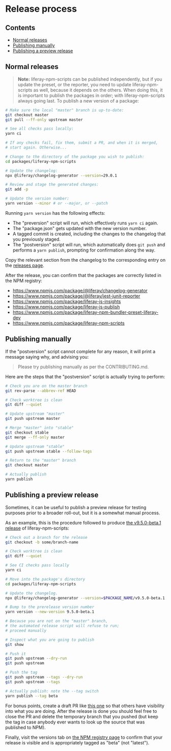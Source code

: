 # Release process

## Contents

-   [Normal releases](#normal-releases)
-   [Publishing manually](#publishing-manually)
-   [Publishing a preview release](#publishing-a-preview-release)

## Normal releases

> **Note:** liferay-npm-scripts can be published independently, but if you update the preset, or the reporter, you need to update liferay-npm-scripts as well, because it depends on the others. When doing this, it is important to publish the packages in order; with liferay-npm-scripts always going last.
> To publish a new version of a package:

```sh
# Make sure the local "master" branch is up-to-date:
git checkout master
git pull --ff-only upstream master

# See all checks pass locally:
yarn ci

# If any checks fail, fix them, submit a PR, and when it is merged,
# start again. Otherwise...

# Change to the directory of the package you wish to publish:
cd packages/liferay-npm-scripts

# Update the changelog:
npx @liferay/changelog-generator --version=29.0.1

# Review and stage the generated changes:
git add -p

# Update the version number:
yarn version --minor # or --major, or --patch
```

Running `yarn version` has the following effects:

-   The "preversion" script will run, which effectively runs `yarn ci` again.
-   The "package.json" gets updated with the new version number.
-   A tagged commit is created, including the changes to the changelog that you previously staged.
-   The "postversion" script will run, which automatically does `git push` and performs a `yarn publish`, prompting for confirmation along the way.

Copy the relevant section from the changelog to the corresponding entry on the [releases page](https://github.com/liferay/liferay-npm-tools/releases).

After the release, you can confirm that the packages are correctly listed in the NPM registry:

-   https://www.npmjs.com/package/@liferay/changelog-generator
-   https://www.npmjs.com/package/@liferay/jest-junit-reporter
-   https://www.npmjs.com/package/liferay-js-insights
-   https://www.npmjs.com/package/liferay-js-publish
-   https://www.npmjs.com/package/liferay-npm-bundler-preset-liferay-dev
-   https://www.npmjs.com/package/liferay-npm-scripts

## Publishing manually

If the "postversion" script cannot complete for any reason, it will print a message saying why, and advising you:

> Please try publishing manually as per the CONTRIBUTING.md.

Here are the steps that the "postversion" script is actually trying to perform:

```sh
# Check you are on the master branch
git rev-parse --abbrev-ref HEAD

# Check worktree is clean
git diff --quiet

# Update upstream "master"
git push upstream master

# Merge "master" into "stable"
git checkout stable
git merge --ff-only master

# Update upstream "stable"
git push upstream stable --follow-tags

# Return to the "master" branch
git checkout master

# Actually publish
yarn publish
```

## Publishing a preview release

Sometimes, it can be useful to publish a preview release for testing purposes prior to a broader roll-out, but it is a somewhat manual process.

As an example, this is the procedure followed to produce [the v9.5.0-beta.1 release](https://www.npmjs.com/package/liferay-npm-scripts/v/9.5.0-beta.1) of liferay-npm-scripts:

```sh
# Check out a branch for the release
git checkout -b some/branch-name

# Check worktree is clean
git diff --quiet

# See CI checks pass locally
yarn ci

# Move into the package's directory
cd packages/liferay-npm-scripts

# Update the changelog.
npx @liferay/changelog-generator --version=$PACKAGE_NAME/v9.5.0-beta.1

# Bump to the prerelease version number
yarn version --new-version 9.5.0-beta.1

# Because you are not on the "master" branch,
# the automated release script will refuse to run;
# proceed manually

# Inspect what you are going to publish
git show

# Push it
git push upstream --dry-run
git push upstream

# Push the tag
git push upstream --tags --dry-run
git push upstream --tags

# Actually publish: note the --tag switch
yarn publish --tag beta
```

For bonus points, create a draft PR like [this one](https://github.com/liferay/liferay-npm-tools/pull/201) so that others have visibility into what you are doing. After the release is done you should feel free to close the PR and delete the temporary branch that you pushed (but keep the tag in case anybody ever wants to look up the source that was published to NPM).

Finally, visit the versions tab on [the NPM registry page](https://www.npmjs.com/package/liferay-npm-scripts) to confirm that your release is visible and is appropriately tagged as "beta" (not "latest").
